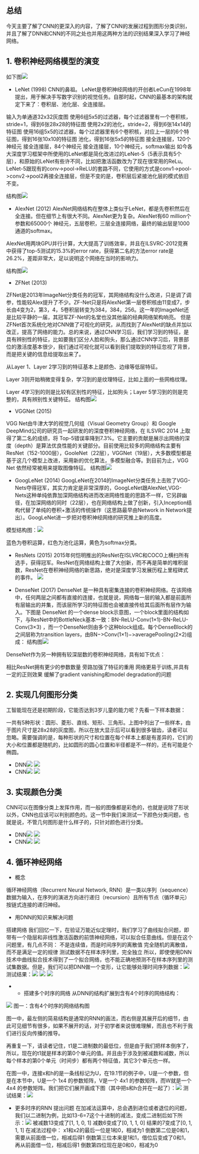 ## 总结

今天主要了解了CNN的更深入的内容，了解了CNN的发展过程到图形分类识别，并且了解了DNN和CNN的不同之处也并用这两种方法的识别结果深入学习了神经网络。

## 1. 卷积神经网络模型的演变
如下图![](image/1.png)

+ LeNet (1998)
CNN的鼻祖。
LeNet是卷积神经网络的开创者LeCun在1998年提出，用于解决手写数字识别的视觉任务。自那时起，CNN的最基本的架构就定下来了：卷积层、池化层、全连接层。

输入为单通道32x32灰度图
使用6组5x5的过滤器，每个过滤器里有一个卷积核，stride=1，得到6张28x28的特征图
使用2x2的池化，stride=2，得到6张14x14的特征图
使用16组5x5的过滤器，每个过滤器里有6个卷积核，对应上一层的6个特征图，得到16张10x10的特征图
池化，得到16张5x5的特征图
接全连接层，120个神经元
接全连接层，84个神经元
接全连接层，10个神经元，softmax输出
如今各大深度学习框架中所使用的LeNet都是简化改进过的LeNet-5（5表示具有5个层），和原始的LeNet有些许不同，比如把激活函数改为了现在很常用的ReLu。LeNet-5跟现有的conv->pool->ReLU的套路不同，它使用的方式是conv1->pool->conv2->pool2再接全连接层，但是不变的是，卷积层后紧接池化层的模式依旧不变。

结构图![](image/2.png)
+ AlexNet (2012)
AlexNet网络结构在整体上类似于LeNet，都是先卷积然后在全连接。但在细节上有很大不同。AlexNet更为复杂。AlexNet有60 million个参数和65000个 神经元，五层卷积，三层全连接网络，最终的输出层是1000通道的softmax。

AlexNet用两块GPU并行计算，大大提高了训练效率，并且在ILSVRC-2012竞赛中获得了top-5测试的15.3%的error rate，获得第二名的方法error rate是26.2%，差距非常大，足以说明这个网络在当时的影响力。

结构图![](image/3.png)


+ ZFNet (2013)


ZFNet是2013年ImageNet分类任务的冠军，其网络结构没什么改进，只是调了调参，性能较Alex提升了不少。ZF-Net只是将AlexNet第一层卷积核由11变成7，步长由4变为2，第3，4，5卷积层转变为384，384，256。这一年的ImageNet还是比较平静的一届，其冠军ZF-Net的名堂也没其他届的经典网络架构响亮。
但是ZFNet首次系统化地对CNN做了可视化的研究，从而找到了AlexNet的缺点并加以改正，提高了网络的能力。总的来说，通过CNN学习后，我们学习到的特征，是具有辨别性的特征，比如要我们区分人脸和狗头，那么通过CNN学习后，背景部位的激活度基本很少，我们通过可视化就可以看到我们提取到的特征忽视了背景，而是把关键的信息给提取出来了。

从Layer 1、Layer 2学习到的特征基本上是颜色、边缘等低层特征。

Layer 3则开始稍微变得复杂，学习到的是纹理特征，比如上面的一些网格纹理。

Layer 4学习到的则是比较有区别性的特征，比如狗头；Layer 5学习到的则是完整的，具有辨别性关键特征。
结构图![](image/4.png)


+ VGGNet (2015)

VGG Net由牛津大学的视觉几何组（Visual Geometry Group）和 Google DeepMind公司的研究员一起研发的的深度卷积神经网络，在 ILSVRC 2014 上取得了第二名的成绩，将 Top-5错误率降到7.3%。它主要的贡献是展示出网络的深度（depth）是算法优良性能的关键部分。目前使用比较多的网络结构主要有ResNet（152-1000层），GooleNet（22层），VGGNet（19层），大多数模型都是基于这几个模型上改进，采用新的优化算法，多模型融合等。到目前为止，VGG Net 依然经常被用来提取图像特征。
结构图![](image/5.png)

+ GoogLeNet (2014)
GoogLeNet在2014的ImageNet分类任务上击败了VGG-Nets夺得冠军，其实力肯定是非常深厚的，GoogLeNet跟AlexNet,VGG-Nets这种单纯依靠加深网络结构进而改进网络性能的思路不一样，它另辟幽径，在加深网络的同时（22层），也在网络结构上做了创新，引入Inception结构代替了单纯的卷积+激活的传统操作（这思路最早由Network in Network提出）。GoogLeNet进一步把对卷积神经网络的研究推上新的高度。

模型结构图：![](image/6.png)



蓝色为卷积运算，红色为池化运算，黄色为softmax分类。



+ ResNets (2015)
2015年何恺明推出的ResNet在ISLVRC和COCO上横扫所有选手，获得冠军。ResNet在网络结构上做了大创新，而不再是简单的堆积层数，ResNet在卷积神经网络的新思路，绝对是深度学习发展历程上里程碑式的事件。
![](image/7.png)

+ DenseNet (2017)
DenseNet 是一种具有密集连接的卷积神经网络。在该网络中，任何两层之间都有直接的连接，也就是说，网络每一层的输入都是前面所有层输出的并集，而该层所学习的特征图也会被直接传给其后面所有层作为输入。下图是 DenseNet 的一个dense block示意图，一个block里面的结构如下，与ResNet中的BottleNeck基本一致：BN-ReLU-Conv(1×1)-BN-ReLU-Conv(3×3) ，而一个DenseNet则由多个这种block组成。每个DenseBlock的之间层称为transition layers，由BN−>Conv(1×1)−>averagePooling(2×2)组成：
结构图![](image/8.png)


DenseNet作为另一种拥有较深层数的卷积神经网络，具有如下优点：

 相比ResNet拥有更少的参数数量
 旁路加强了特征的重用
 网络更易于训练,并具有一定的正则效果
 缓解了gradient vanishing和model degradation的问题

 ## 2. 实现几何图形分类

 工智能现在还是初期阶段，它能否达到3岁儿童的能力呢？先看一下样本数据：

一共有5种形状：圆形、菱形、直线、矩形、三角形。上图中列出了一些样本，由于图片尺寸是28x28的灰度图，所以在放大显示后可以看到很多锯齿，读者可以忽略。需要强调的是，每种形状的尺寸和位置在每个样本上都是有差异的，它们的大小和位置都是随机的，比如圆形的圆心位置和半径都是不一样的，还有可能是个椭圆。

 + DNN![](image/j.png) ![](image/k.png)
 + CNN![](image/h.png) ![](image/i.png)
 
 ## 3. 实现颜色分类
CNN可以在图像分类上发挥作用，而一般的图像都是彩色的，也就是说除了形状以外，CNN也应该可以判别颜色的。这一节中我们来测试一下颜色分类问题，也就是说，不管几何图形是什么样子的，只针对颜色进行分类。
  + DNN![](image/a.png) ![](image/d.png)
  + CNN![](image/10.png) ![](image/9.png) 



## 4. 循环神经网络

+ 概念

循环神经网络（Recurrent Neural Network, RNN）是一类以序列（sequence）数据为输入，在序列的演进方向进行递归（recursion）且所有节点（循环单元）按链式连接的递归神经。

+ 用DNN的知识来解决问题

搭建网络
我们回忆一下，在验证万能近似定理时，我们学习了曲线拟合问题，即带有一个隐层和非线性激活函数的前馈神经网络，可以拟合任意曲线。但是在这个问题里，有几点不同：
不是连续值，而是时间序列的离散值
完全随机的离散值，而不是满足一定的规律
测试数据不在样本序列里，完全独立
所以，即使使用DNN技术中曲线拟合技术得到了一个拟合网络，也不能正确地预测不在样本序列里的测试集数据。但是，我们可以把DNN做一个变形，让它能够处理时间序列数据：![](image/19.png)
测试结果：![](image/12.png) ![](image/13.png)  ![](image/14.png)

+ + 搭建多个时序的网络
从DNN的结构扩展到含有4个时序的网络结构：

![](image/21.png)
图一：含有4个时序的网络结构图

图一中，最左侧的简易结构是通常的RNN的画法，而右侧是其展开后的细节，由此可见细节有很多，如果不展开的话，对于初学者来说很难理解，而且也不利于我们进行反向传播的推导。

再重复一下，请读者记住，t1是二进制数的最低位，但是由于我们把样本倒序了，所以，现在的t1就是样本的第0个单元的值。并且由于涉及到被减数和减数，所以每个样本的第0个单元（时间步）都有两个特征值，其它3个单元也一样。

在图一中，连接x和h的是一条线标记为U，在19.1节的例子中，U是一个参数，但是在本节中，U是一个 1x4 的参数矩阵，V是一个 4x1 的参数矩阵，而W就是一个 4x4 的参数矩阵。我们把它们展开画成下图（其中把s和h合并在一起了）：![](image/22.png)
测试结果：![](image/15.png)

+  更多时序的RNN
提出问题
在加减法运算中，总会遇到进位或者退位的问题，我们以二进制为例，比如13-6=7这个十进制的减法，变成二进制后如下所示：![](image/20.png)
被减数13变成了[1, 1, 0, 1]
减数6变成了[0, 1, 1, 0]
结果的7变成了[0, 1, 1, 1]
在减法过程中：
x1和x2的最后一位是1和0，相减为1
倒数第二位是0和1，需要从前面借一位，相减后得1
倒数第三位本来是1和1，借位后变成了0和1，再从前面借一位，相减后得1
倒数第四位现在是0和0，相减为0